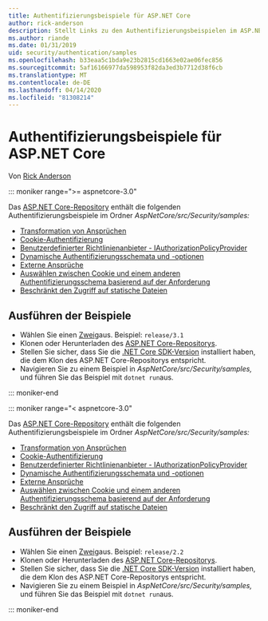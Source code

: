 ```yaml
---
title: Authentifizierungsbeispiele für ASP.NET Core
author: rick-anderson
description: Stellt Links zu den Authentifizierungsbeispielen im ASP.NET Core-Repository bereit.
ms.author: riande
ms.date: 01/31/2019
uid: security/authentication/samples
ms.openlocfilehash: b33eaa5c1bda9e23b2815cd1663e02ae06fec856
ms.sourcegitcommit: 5af16166977da598953f82da3ed3b7712d38f6cb
ms.translationtype: MT
ms.contentlocale: de-DE
ms.lasthandoff: 04/14/2020
ms.locfileid: "81308214"
---
```

# <a name="authentication-samples-for-aspnet-core"></a>Authentifizierungsbeispiele für ASP.NET Core

Von [Rick Anderson](https://twitter.com/RickAndMSFT)

::: moniker range=">= aspnetcore-3.0"

Das [ASP.NET Core-Repository](https://github.com/dotnet/AspNetCore) enthält die folgenden Authentifizierungsbeispiele im Ordner *AspNetCore/src/Security/samples:*

* [Transformation von Ansprüchen](https://github.com/dotnet/AspNetCore/tree/release/3.1/src/Security/samples/ClaimsTransformation)
* [Cookie-Authentifizierung](https://github.com/dotnet/AspNetCore/tree/release/3.1/src/Security/samples/Cookies)
* [Benutzerdefinierter Richtlinienanbieter - IAuthorizationPolicyProvider](https://github.com/dotnet/AspNetCore/tree/release/3.1/src/Security/samples/CustomPolicyProvider)
* [Dynamische Authentifizierungsschemata und -optionen](https://github.com/dotnet/AspNetCore/tree/release/3.1/src/Security/samples/DynamicSchemes)
* [Externe Ansprüche](https://github.com/dotnet/AspNetCore/tree/release/3.1/src/Security/samples/Identity.ExternalClaims)
* [Auswählen zwischen Cookie und einem anderen Authentifizierungsschema basierend auf der Anforderung](https://github.com/dotnet/AspNetCore/tree/release/3.1/src/Security/samples/PathSchemeSelection)
* [Beschränkt den Zugriff auf statische Dateien](https://github.com/dotnet/AspNetCore/tree/release/3.1/src/Security/samples/StaticFilesAuth)

## <a name="run-the-samples"></a>Ausführen der Beispiele

* Wählen Sie einen [Zweig](https://github.com/dotnet/AspNetCore)aus. Beispiel: `release/3.1`
* Klonen oder Herunterladen des [ASP.NET Core-Repositorys](https://github.com/dotnet/AspNetCore).
* Stellen Sie sicher, dass Sie die [.NET Core SDK-Version](https://dotnet.microsoft.com/download/dotnet-core) installiert haben, die dem Klon des ASP.NET Core-Repositorys entspricht.
* Navigieren Sie zu einem Beispiel in *AspNetCore/src/Security/samples,* und führen Sie das Beispiel mit `dotnet run`aus.

::: moniker-end

::: moniker range="< aspnetcore-3.0"

Das [ASP.NET Core-Repository](https://github.com/dotnet/AspNetCore) enthält die folgenden Authentifizierungsbeispiele im Ordner *AspNetCore/src/Security/samples:*

* [Transformation von Ansprüchen](https://github.com/dotnet/AspNetCore/tree/release/2.2/src/Security/samples/ClaimsTransformation)
* [Cookie-Authentifizierung](https://github.com/dotnet/AspNetCore/tree/release/2.2/src/Security/samples/Cookies)
* [Benutzerdefinierter Richtlinienanbieter - IAuthorizationPolicyProvider](https://github.com/dotnet/AspNetCore/tree/release/2.2/src/Security/samples/CustomPolicyProvider)
* [Dynamische Authentifizierungsschemata und -optionen](https://github.com/dotnet/AspNetCore/tree/release/2.2/src/Security/samples/DynamicSchemes)
* [Externe Ansprüche](https://github.com/dotnet/AspNetCore/tree/release/2.2/src/Security/samples/Identity.ExternalClaims)
* [Auswählen zwischen Cookie und einem anderen Authentifizierungsschema basierend auf der Anforderung](https://github.com/dotnet/AspNetCore/tree/release/2.2/src/Security/samples/PathSchemeSelection)
* [Beschränkt den Zugriff auf statische Dateien](https://github.com/dotnet/AspNetCore/tree/release/2.2/src/Security/samples/StaticFilesAuth)

## <a name="run-the-samples"></a>Ausführen der Beispiele

* Wählen Sie einen [Zweig](https://github.com/dotnet/AspNetCore)aus. Beispiel: `release/2.2`
* Klonen oder Herunterladen des [ASP.NET Core-Repositorys](https://github.com/dotnet/AspNetCore).
* Stellen Sie sicher, dass Sie die [.NET Core SDK-Version](https://dotnet.microsoft.com/download/dotnet-core) installiert haben, die dem Klon des ASP.NET Core-Repositorys entspricht.
* Navigieren Sie zu einem Beispiel in *AspNetCore/src/Security/samples,* und führen Sie das Beispiel mit `dotnet run`aus.

::: moniker-end
